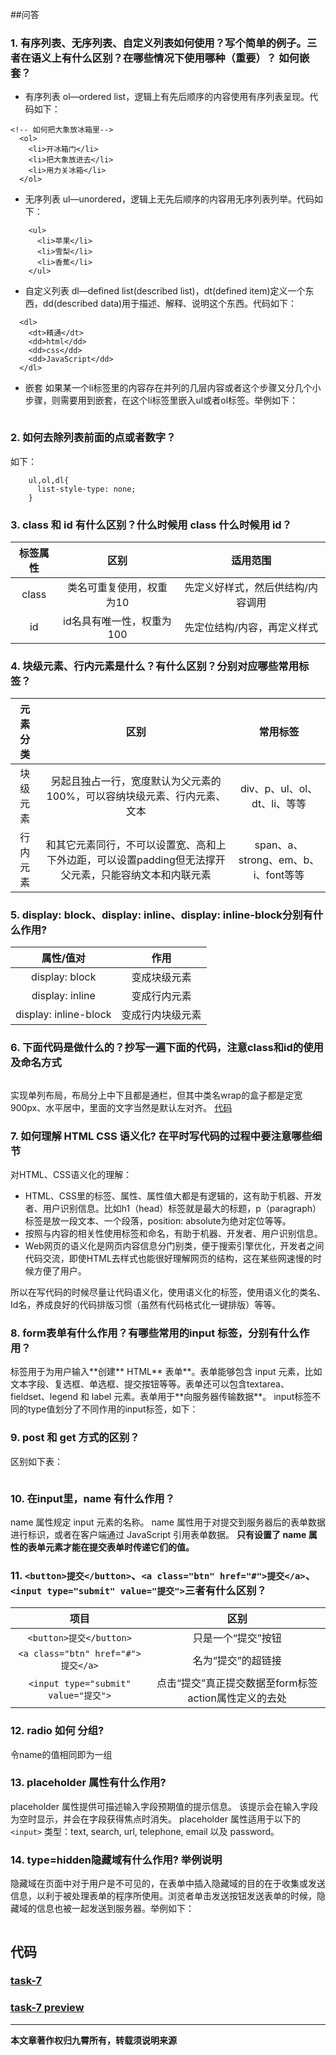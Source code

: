 ##问答
### 1. 有序列表、无序列表、自定义列表如何使用？写个简单的例子。三者在语义上有什么区别？在哪些情况下使用哪种（重要）？ 如何嵌套？
* 有序列表
  ol—ordered list，逻辑上有先后顺序的内容使用有序列表呈现。代码如下：
```
<!-- 如何把大象放冰箱里-->
  <ol>
    <li>开冰箱门</li>
    <li>把大象放进去</li>
    <li>用力关冰箱</li>
  </ol>
```

* 无序列表
  ul—unordered，逻辑上无先后顺序的内容用无序列表列举。代码如下：
```
    <ul>
      <li>苹果</li>
      <li>雪梨</li>
      <li>香蕉</li>
    </ul>
```

* 自定义列表
  dl—defined list(described list)，dt(defined item)定义一个东西，dd(described data)用于描述、解释、说明这个东西。代码如下：
```
  <dl>
    <dt>精通</dt>
    <dd>html</dd>
    <dd>css</dd>
    <dd>JavaScript</dd>
  </dl>  
```

* 嵌套
  如果某一个li标签里的内容存在并列的几层内容或者这个步骤又分几个小步骤，则需要用到嵌套，在这个li标签里嵌入ul或者ol标签。举例如下：

  <img src='../img/getImage-11.png' alt='' />


### 2. 如何去除列表前面的点或者数字？
如下：
```
    ul,ol,dl{
      list-style-type: none;
    }
```
### 3. class 和 id 有什么区别？什么时候用 class 什么时候用 id？

| 标签属性  |       区别        |       适用范围        |
| :---: | :-------------: | :---------------: |
| class |  类名可重复使用，权重为10  | 先定义好样式，然后供结构/内容调用 |
|  id   | id名具有唯一性，权重为100 |  先定位结构/内容，再定义样式   |

### 4. 块级元素、行内元素是什么？有什么区别？分别对应哪些常用标签？
| 元素分类 |                    区别                    |            常用标签             |
| :--: | :--------------------------------------: | :-------------------------: |
| 块级元素 |  另起且独占一行，宽度默认为父元素的100%，可以容纳块级元素、行内元素、文本  |    div、p、ul、ol、dt、li、等等     |
| 行内元素 | 和其它元素同行，不可以设置宽、高和上下外边距，可以设置padding但无法撑开父元素，只能容纳文本和内联元素 | span、a、strong、em、b、i、font等等 |
### 5. display: block、display: inline、display: inline-block分别有什么作用?
|         属性/值对         |    作用    |
| :-------------------: | :------: |
|    display: block     |  变成块级元素  |
|    display: inline    |  变成行内元素  |
| display: inline-block | 变成行内块级元素 |
### 6. 下面代码是做什么的？抄写一遍下面的代码，注意class和id的使用及命名方式

  <img src='../img/getImage-12.png' alt='' />

实现单列布局，布局分上中下且都是通栏，但其中类名wrap的盒子都是定宽900px、水平居中，里面的文字当然是默认左对齐。
[代码](http://js.jirengu.com/mahevepiya/1/edit?html)
### 7. 如何理解 HTML CSS 语义化? 在平时写代码的过程中要注意哪些细节
对HTML、CSS语义化的理解：
* HTML、CSS里的标签、属性、属性值大都是有逻辑的，这有助于机器、开发者、用户识别信息。比如h1（head）标签就是最大的标题，p（paragraph）标签是放一段文本、一个段落，position: absolute为绝对定位等等。
* 按照与内容的相关性使用标签和命名，有助于机器、开发者、用户识别信息。
* Web网页的语义化是网页内容信息分门别类，便于搜索引擎优化，开发者之间代码交流，即使HTML去样式也能很好理解网页的结构，这在某些网速慢的时候方便了用户。

所以在写代码的时候尽量让代码语义化，使用语义化的标签，使用语义化的类名、Id名，养成良好的代码排版习惯（虽然有代码格式化一键排版）等等。
### 8. form表单有什么作用？有哪些常用的input 标签，分别有什么作用？
<form> 标签用于为用户输入**创建** HTML** 表单**。表单能够包含 input 元素，比如文本字段、复选框、单选框、提交按钮等等。表单还可以包含textarea、fieldset、legend 和 label 元素。表单用于**向服务器传输数据**。
input标签不同的type值划分了不同作用的input标签，如下：

  <img src='../img/getImage-14.png' alt='' />

### 9. post 和 get 方式的区别？
区别如下表：

  <img src='../img/getImage-13.png' alt='' />


### 10. 在input里，name 有什么作用？
name 属性规定 input 元素的名称。
name 属性用于对提交到服务器后的表单数据进行标识，或者在客户端通过 JavaScript 引用表单数据。
**只有设置了 name 属性的表单元素才能在提交表单时传递它们的值。**
### 11. `<button>提交</button>`、`<a class="btn" href="#">提交</a>`、`<input type="submit" value="提交">`三者有什么区别？

|                 项目                 |                区别                |
| :--------------------------------: | :------------------------------: |
|       `<button>提交</button>`        |            只是一个“提交”按钮            |
|  `<a class="btn" href="#">提交</a>`  |            名为“提交”的超链接            |
| `<input type="submit" value="提交">` | 点击“提交”真正提交数据至form标签action属性定义的去处 |

### 12. radio 如何 分组?
令name的值相同即为一组

### 13. placeholder 属性有什么作用?
placeholder 属性提供可描述输入字段预期值的提示信息。
该提示会在输入字段为空时显示，并会在字段获得焦点时消失。
placeholder 属性适用于以下的 `<input>` 类型：text, search, url, telephone, email 以及 password。

### 14. type=hidden隐藏域有什么作用? 举例说明
隐藏域在页面中对于用户是不可见的，在表单中插入隐藏域的目的在于收集或发送信息，以利于被处理表单的程序所使用。浏览者单击发送按钮发送表单的时候，隐藏域的信息也被一起发送到服务器。举例如下：

  <img src='../img/getImage-15.png' alt='' />


## 代码
### [task-7](https://github.com/jirengu-inc/jrg-renwu7/blob/master/members/%E8%B5%96%E9%9C%84/task-7/task7.html)
### [task-7 preview](http://book.jirengu.com/jirengu-inc/jrg-renwu7/members/%E8%B5%96%E9%9C%84/task-7/task7.html)

---
**本文章著作权归九霄所有，转载须说明来源**
